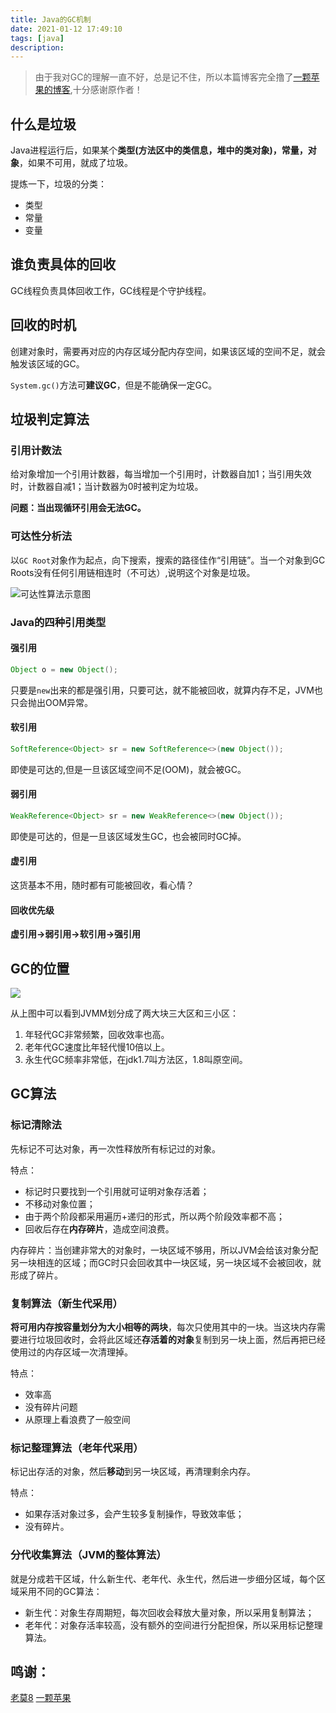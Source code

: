 ```yaml
---
title: Java的GC机制
date: 2021-01-12 17:49:10
tags: [java]
description: 
---
```


>由于我对GC的理解一直不好，总是记不住，所以本篇博客完全撸了[一颗苹果的博客](https://blog.csdn.net/weixin_43939602/article/details/117948764),十分感谢原作者！

## 什么是垃圾

Java进程运行后，如果某个**类型(方法区中的类信息，堆中的类对象)，常量，对象**，如果不可用，就成了垃圾。

提炼一下，垃圾的分类：

- 类型
- 常量
- 变量

## 谁负责具体的回收

GC线程负责具体回收工作，GC线程是个守护线程。

## 回收的时机

创建对象时，需要再对应的内存区域分配内存空间，如果该区域的空间不足，就会触发该区域的GC。

`System.gc()`方法可**建议GC**，但是不能确保一定GC。

## 垃圾判定算法

### 引用计数法

给对象增加一个引用计数器，每当增加一个引用时，计数器自加1；当引用失效时，计数器自减1；当计数器为0时被判定为垃圾。

**问题：当出现循环引用会无法GC。**

### 可达性分析法

以`GC Root`对象作为起点，向下搜索，搜索的路径佳作“引用链”。当一个对象到GC Roots没有任何引用链相连时（不可达）,说明这个对象是垃圾。

![可达性算法示意图](/images/可达性算法.png)

### Java的四种引用类型

#### 强引用

```java
Object o = new Object();
```

只要是`new`出来的都是强引用，只要可达，就不能被回收，就算内存不足，JVM也只会抛出OOM异常。

#### 软引用

```java
SoftReference<Object> sr = new SoftReference<>(new Object());
```

即使是可达的,但是一旦该区域空间不足(OOM)，就会被GC。

#### 弱引用

```java
WeakReference<Object> sr = new WeakReference<>(new Object());
```

即使是可达的，但是一旦该区域发生GC，也会被同时GC掉。

#### 虚引用

这货基本不用，随时都有可能被回收，看心情？

#### 回收优先级

**虚引用->弱引用->软引用->强引用**

## GC的位置

![](/images/堆模型.png)

从上图中可以看到JVMM划分成了两大块三大区和三小区：

1. 年轻代GC非常频繁，回收效率也高。
2. 老年代GC速度比年轻代慢10倍以上。
3. 永生代GC频率非常低，在jdk1.7叫方法区，1.8叫原空间。

## GC算法

### 标记清除法

先标记不可达对象，再一次性释放所有标记过的对象。

特点：

- 标记时只要找到一个引用就可证明对象存活着；
- 不移动对象位置；
- 由于两个阶段都采用遍历+递归的形式，所以两个阶段效率都不高；
- 回收后存在**内存碎片**，造成空间浪费。

内存碎片：当创建非常大的对象时，一块区域不够用，所以JVM会给该对象分配另一块相连的区域；而GC时只会回收其中一块区域，另一块区域不会被回收，就形成了碎片。

### 复制算法（新生代采用）

**将可用内存按容量划分为大小相等的两块**，每次只使用其中的一块。当这块内存需要进行垃圾回收时，会将此区域还**存活着的对象**复制到另一块上面，然后再把已经使用过的内存区域一次清理掉。

特点：

- 效率高
- 没有碎片问题
- 从原理上看浪费了一般空间

### 标记整理算法（老年代采用）

标记出存活的对象，然后**移动**到另一块区域，再清理剩余内存。

特点：

- 如果存活对象过多，会产生较多复制操作，导致效率低；
- 没有碎片。

### 分代收集算法（JVM的整体算法）

就是分成若干区域，什么新生代、老年代、永生代，然后进一步细分区域，每个区域采用不同的GC算法：

- 新生代：对象生存周期短，每次回收会释放大量对象，所以采用复制算法；
- 老年代：对象存活率较高，没有额外的空间进行分配担保，所以采用标记整理算法。

## 鸣谢：

[老莫8](https://blog.csdn.net/laomo_bible/article/details/83112622)
[一颗苹果](https://blog.csdn.net/weixin_43939602/article/details/117948764)
